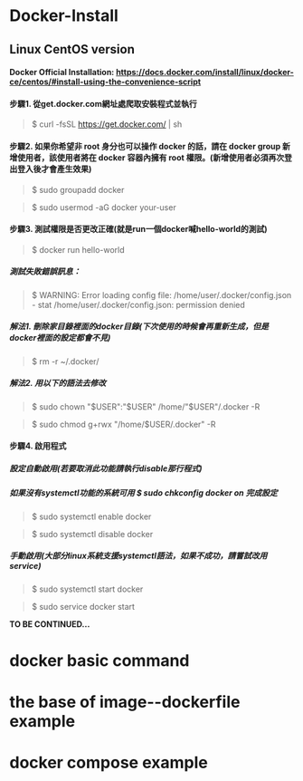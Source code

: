 # Docker-Install
## Linux CentOS version
#### Docker Official Installation: https://docs.docker.com/install/linux/docker-ce/centos/#install-using-the-convenience-script

#### 步驟1. 從get.docker.com網址處爬取安裝程式並執行
> $ curl -fsSL https://get.docker.com/ | sh

#### 步驟2. 如果你希望非 root 身分也可以操作 docker 的話，請在 docker group 新增使用者，該使用者將在 docker 容器內擁有 root 權限。(新增使用者必須再次登出登入後才會產生效果)
> $ sudo groupadd docker

> $ sudo usermod -aG docker your-user

#### 步驟3. 測試權限是否更改正確(就是run一個docker喊hello-world的測試)
> $ docker run hello-world

##### 測試失敗錯誤訊息：
> $ WARNING: Error loading config file: /home/user/.docker/config.json - stat /home/user/.docker/config.json: permission denied

##### 解法1. 刪除家目錄裡面的docker目錄(下次使用的時候會再重新生成，但是docker裡面的設定都會不見)
> $ rm -r ~/.docker/ 

##### 解法2. 用以下的語法去修改 
> $ sudo chown "$USER":"$USER" /home/"$USER"/.docker -R

> $ sudo chmod g+rwx "/home/$USER/.docker" -R

#### 步驟4. 啟用程式

##### 設定自動啟用(若要取消此功能請執行disable那行程式)
##### 如果沒有systemctl功能的系統可用 $ sudo chkconfig docker on 完成設定
> $ sudo systemctl enable docker

> $ sudo systemctl disable docker

##### 手動啟用(大部分linux系統支援systemctl語法，如果不成功，請嘗試改用service)
> $ sudo systemctl start docker

> $ sudo service docker start



**TO BE CONTINUED...**
# docker basic command
# the base of image--dockerfile example
# docker compose example
